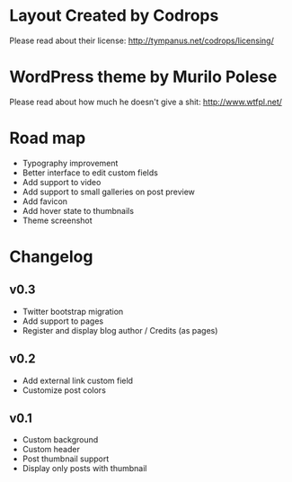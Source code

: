 # Layout Created by Codrops

Please read about their license: http://tympanus.net/codrops/licensing/

# WordPress theme by Murilo Polese

Please read about how much he doesn't give a shit: http://www.wtfpl.net/

# Road map
* Typography improvement
* Better interface to edit custom fields
* Add support to video
* Add support to small galleries on post preview
* Add favicon
* Add hover state to thumbnails
* Theme screenshot

# Changelog
## v0.3
* Twitter bootstrap migration
* Add support to pages
* Register and display blog author / Credits (as pages)

## v0.2
* Add external link custom field
* Customize post colors

## v0.1
* Custom background
* Custom header
* Post thumbnail support
* Display only posts with thumbnail
